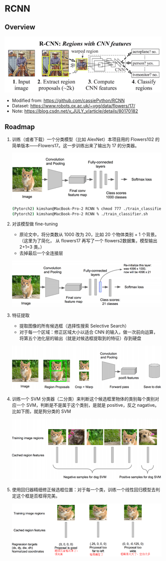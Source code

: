 # RCNN

## Overview

![feature](./assets/overview.jpg)

- Modified from: https://github.com/cassiePython/RCNN
- Dataset: https://www.robots.ox.ac.uk/~vgg/data/flowers/17/
- Note: https://blog.csdn.net/v_JULY_v/article/details/80170182

## Roadmap

1. 训练（或者下载）一个分类模型（比如 AlexNet）本项目用的 Flowers102 的简单版本——Flowers17。这一步训练出来了输出为 17 的分类器。

   ![claasify](./assets/step1.jpg)

   ```bash
   (Pytorch2) kimshan@MacBook-Pro-2 RCNN % chmod 777 ./train_classifier.sh
   (Pytorch2) kimshan@MacBook-Pro-2 RCNN % ./train_classifier.sh
   ```

2. 对该模型做 fine-tuning

   - 原论文中，将分类数从 1000 改为 20，比如 20 个物体类别 + 1 个背景。（这里为了简化， 从 flowers17 再写了一个 flowers2数据集，模型输出 2+1=3 类。）
   - 去掉最后一个全连接层

   ![fine-tuning](./assets/step2.jpg)

3. 特征提取

   - 提取图像的所有候选框（选择性搜索 Selective Search）
   - 对于每一个区域：修正区域大小以适合 CNN 的输入，做一次前向运算，将第五个池化层的输出（就是对候选框提取到的特征）存到硬盘

   ![feature](./assets/step3.jpg)

4. 训练一个 SVM 分类器（二分类）来判断这个候选框里物体的类别每个类别对应一个 SVM，判断是不是属于这个类别，是就是 positive，反之 nagative。比如下图，就是狗分类的 SVM

   ![SVM](./assets/step4.png)

5. 使用回归器精细修正候选框位置：对于每一个类，训练一个线性回归模型去判定这个框是否框得完美。

   ![modify](./assets/step5.png)
